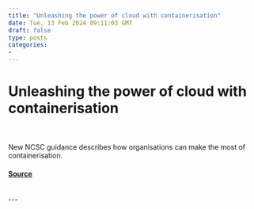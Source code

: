 ```yaml
---
title: "Unleashing the power of cloud with containerisation"
date: Tue, 13 Feb 2024 09:11:03 GMT
draft: false
type: posts
categories: 
- 
---
```

# Unleashing the power of cloud with containerisation

<br/>

<br/>
New NCSC guidance describes how organisations can make the most of containerisation.

#### [Source](https://www.ncsc.gov.uk/blog-post/unleashing-the-power-of-cloud-with-containerisation)

<br/>
---

